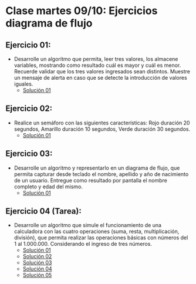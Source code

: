 # Clase martes 09/10: Ejercicios diagrama de flujo
## Ejercicio 01:
* Desarrolle un algoritmo que permita, leer tres valores, los almacene variables, mostrando como resultado cuál es mayor y cuál es menor. Recuerde validar que los tres valores ingresados sean distintos. Muestre un mensaje de alerta en caso que se detecte la introducción de valores iguales.
    * [Solución 01]()
## Ejercicio 02:
* Realice un semáforo con las siguientes características: Rojo duración 20 segundos, Amarillo duración 10 segundos, Verde duración 30 segundos.
    * [Solución 01]() 
## Ejercicio 03:
* Desarrolle un algoritmo y representarlo en un diagrama de flujo, que permita capturar desde teclado el nombre, apellido y año de nacimiento de un usuario. Entregue como resultado por pantalla el nombre completo y edad del mismo.
    * [Solución 01]()
## Ejercicio 04 (Tarea):
* Desarrolle un algoritmo que simule el funcionamiento de una calculadora con las cuatro operaciones (suma, resta, multiplicación, división), que permita realizar las operaciones básicas con números del 1 al 1.000.000. Considerando el ingreso de tres números.
    * [Solución 01]()
    * [Solución 02]()
    * [Solución 03]()
    * [Solución 04]()
    * [Solución 05]()